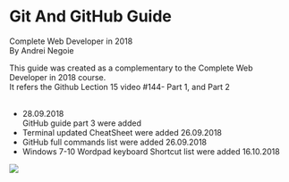 <div class="jumbotron">
          <h1 class="display-3">Git And GitHub Guide</h1>
          <p class="lead">Complete Web Developer in 2018 <br>
            By Andrei Negoie</p>
  </div>
  <p>
  This guide was created as a complementary to the Complete Web Developer in 2018 course.<br>
                It refers the Github Lection 15 video #144- Part 1, and Part 2<br>
                <br>
<ul>
<li>28.09.2018<br>GitHub guide part 3 were added</li>
<li>Terminal updated CheatSheet were added 26.09.2018</li>
<li>GitHub full commands list were added 26.09.2018</li>
<li>Windows 7-10 Wordpad keyboard Shortcut list were added 16.10.2018</li>
</ul>
</p>
<img src="https://lh3.googleusercontent.com/aqAEaU5qct3YZN2zoTARXSsN5zwytOIJUV72N9CLLDBd6398JPKHSXoFxU7X7OHtP7sjtt2Kd_r37RIuU_bqmSCaaF7aoTVocIuewZhXX4SNYxxCRpDui9ylYnSD4dG4g86j9gjHccRcj5x8VnhCEBXmfBCQ9NBJ2s-1EhWX1PeyEbwd0EZCqCJYf6YQMUBmqEwQAtjxNl7JipROlHelt0J1N_nXqvxg5NXXBjhYq7-WogP89YWTATI24sWasUKXmxnXf46xpc9ktOV49flUl81E9rTjCTOb4cR_QLfCvi_twE-ajN0F0Hmx1DNvTqoKVUqK7RzyuXrfx_TQT9ryddotA-NlSw9OjNkVlDVhOj2IKaczLY0z3vEo44XRXWalJKGGYTfSuAMS_RW_1QYOgMB_8XGVTTIZoLsjL4tsMKgLdrCrQZiYd5azN2-HZUqwxVkAJA7Sp1FRZXp16rYa4HNIYDQOuQMjwJRFSQRwZBkzhT6SSSky88J2fE-fODPGyT561ieh2YGNhhuK4uRHlvHtSQlkMC_Q4nCX9_MkXEg3EXcVG9XmaEcElR_euPb-GKtQBmCuzjqDycCS5caXPQakEI-q6arplhbLID6EZwigrQqzxmTdcSVkVbrQ5cZjgRxozfBjbXjreDNXOxR36MoBWWLtrfBHUszEHAC9wuR5xL05DZazupyU9w=w402-h313-no">
